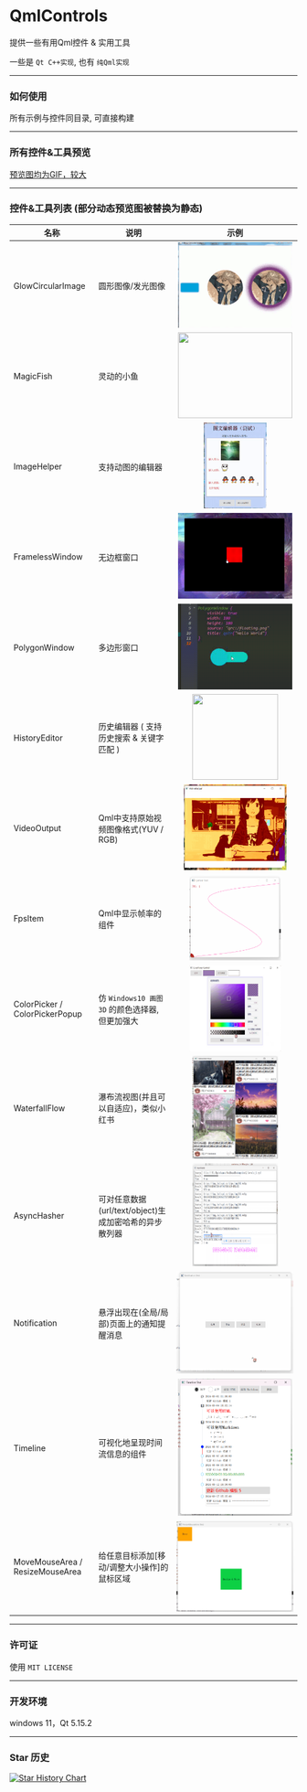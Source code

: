 # QmlControls

提供一些有用Qml控件 & 实用工具

一些是 `Qt C++实现`, 也有 `纯Qml实现`

------

### 如何使用

所有示例与控件同目录, 可直接构建

------

### 所有控件&工具预览

[预览图均为GIF，较大](./demonstrate/demonstrate.md)

------

### 控件&工具列表 (部分动态预览图被替换为静态)

名称 | 说明 | 示例 
---------|----------|---------
 GlowCircularImage | 圆形图像/发光图像 | <div align=center><img src="./demonstrate/GlowCircularImage.png" width="200" height="150" /></div>
 MagicFish | 灵动的小鱼 | <div align=center><img src="./demonstrate/MagicFish.gif" width="200" height="150" /></div>
 ImageHelper | 支持动图的编辑器 | <div align=center><img src="./demonstrate/ImageHelper.png" width="110" height="150" /></div>
 FramelessWindow | 无边框窗口 | <div align=center><img src="./demonstrate/FramelessWindow.png" width="200" height="150" /></div> 
 PolygonWindow | 多边形窗口 | <div align=center><img src="./demonstrate/PolygonWindow.png" width="200" height="150" /></div>
 HistoryEditor | 历史编辑器 ( 支持历史搜索 & 关键字匹配 ) | <div align=center><img src="./demonstrate/HistoryEditor.gif" width="150" height="150" /></div>
 VideoOutput | Qml中支持原始视频图像格式(YUV / RGB) | <div align=center><img src="./demonstrate/VideoOutput.png" width="180" height="150" /></div>
 FpsItem | Qml中显示帧率的组件 | <div align=center><img src="./demonstrate/FpsItem.gif" width="160" height="150" /></div>
 ColorPicker / ColorPickerPopup | 仿 `Windows10 画图3D` 的颜色选择器, 但更加强大 | <div align=center><img src="./demonstrate/ColorPicker.png" width="160" height="150" /></div>
 WaterfallFlow | 瀑布流视图(并且可以自适应)，类似小红书 | <div align=center><img src="./demonstrate/WaterfallFlow.png" width="150" height="180" /></div>
 AsyncHasher | 可对任意数据(url/text/object)生成加密哈希的异步散列器 |  <div align=center><img src="./demonstrate/AsyncHasher.png" width="150" height="180" /></div>
 Notification | 悬浮出现在(全局/局部)页面上的通知提醒消息 |  <div align=center><img src="./demonstrate/Notification.gif" width="240" height="180" /></div>
 Timeline | 可视化地呈现时间流信息的组件 |  <div align=center><img src="./demonstrate/Timeline.png" width="200" height="240" /></div>
 MoveMouseArea / ResizeMouseArea | 给任意目标添加[移动/调整大小操作]的鼠标区域 |  <div align=center><img src="./demonstrate/ResizeMouseArea.gif" width="260" height="160" /></div>

------

### 许可证

 使用 `MIT LICENSE`

------

### 开发环境

windows 11，Qt 5.15.2

------

### Star 历史

[![Star History Chart](https://api.star-history.com/svg?repos=mengps/QmlControls&type=Date)](https://star-history.com/#mengps/QmlControls&Date)
